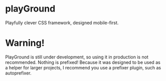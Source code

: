 # playGround
Playfully clever CSS framework, designed mobile-first.
# Warning!
PlayGround is still under development, so using it in production is not recommended. Nothing is prefixed! Because it was designed to be used as a helper for larger projects, I recommend you use a prefixer plugin, such as autoprefixer.
